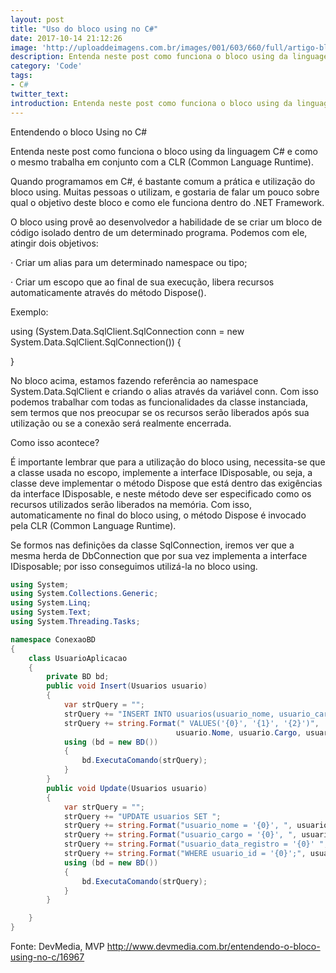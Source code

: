 ```yaml
---
layout: post
title: "Uso do bloco using no C#"
date: 2017-10-14 21:12:26
image: 'http://uploaddeimagens.com.br/images/001/603/660/full/artigo-bloco-csharp.png?1536495531'
description: Entenda neste post como funciona o bloco using da linguagem C# e como o mesmo trabalha em conjunto com a CLR (Common Language Runtime).
category: 'Code'
tags:
- C#
twitter_text:
introduction: Entenda neste post como funciona o bloco using da linguagem C# e como o mesmo trabalha em conjunto com a CLR (Common Language Runtime).
---
```


Entendendo o bloco Using no C#

Entenda neste post como funciona o bloco using da linguagem C# e como o mesmo trabalha em conjunto com a CLR (Common Language Runtime).

Quando programamos em C#, é bastante comum a prática e utilização do bloco using. Muitas pessoas o utilizam, e gostaria de falar um pouco sobre qual o objetivo deste bloco e como ele funciona dentro do .NET Framework.


O bloco using provê ao desenvolvedor a habilidade de se criar um bloco de código isolado dentro de um determinado programa. Podemos com ele, atingir dois objetivos:


·         Criar um alias para um determinado namespace ou tipo;

·         Criar um escopo que ao final de sua execução, libera recursos automaticamente através do método Dispose().


Exemplo:

using (System.Data.SqlClient.SqlConnection conn = new System.Data.SqlClient.SqlConnection())
{

}

No bloco acima, estamos fazendo referência ao namespace System.Data.SqlClient e criando o alias através da variável conn. Com isso podemos trabalhar com todas as funcionalidades da classe instanciada, sem termos que nos preocupar se os recursos serão liberados após sua utilização ou se a conexão será realmente encerrada.

Como isso acontece?

É importante lembrar que para a utilização do bloco using, necessita-se que a classe usada no escopo, implemente a interface IDisposable, ou seja, a classe deve implementar o método Dispose que está dentro das exigências da interface IDisposable, e neste método deve ser especificado como os recursos utilizados serão liberados na memória. Com isso, automaticamente no final do bloco using, o método Dispose é invocado pela CLR (Common Language Runtime).

Se formos nas definições da classe SqlConnection, iremos ver que a mesma herda de DbConnection que por sua vez implementa a interface IDisposable; por isso conseguimos utilizá-la no bloco using.

```csharp
using System;
using System.Collections.Generic;
using System.Linq;
using System.Text;
using System.Threading.Tasks;

namespace ConexaoBD
{
    class UsuarioAplicacao
    {
        private BD bd;
        public void Insert(Usuarios usuario)
        {
            var strQuery = "";
            strQuery += "INSERT INTO usuarios(usuario_nome, usuario_cargo, usuario_data_registro)";
            strQuery += string.Format(" VALUES('{0}', '{1}', '{2}')",
                                     usuario.Nome, usuario.Cargo, usuario.Data);
            using (bd = new BD())
            {
                bd.ExecutaComando(strQuery);
            }
        }
        public void Update(Usuarios usuario)
        {
            var strQuery = "";
            strQuery += "UPDATE usuarios SET ";
            strQuery += string.Format("usuario_nome = '{0}', ", usuario.Nome);
            strQuery += string.Format("usuario_cargo = '{0}', ", usuario.Cargo);
            strQuery += string.Format("usuario_data_registro = '{0}' ", usuario.Data);
            strQuery += string.Format("WHERE usuario_id = '{0}';", usuario.Id);
            using (bd = new BD())
            {
                bd.ExecutaComando(strQuery);
            }
        }

    }
}
```

Fonte: DevMedia, MVP <http://www.devmedia.com.br/entendendo-o-bloco-using-no-c/16967>
